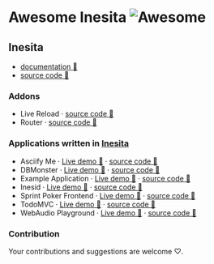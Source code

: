 # Awesome Inesita ![Awesome](https://cdn.rawgit.com/sindresorhus/awesome/d7305f38d29fed78fa85652e3a63e154dd8e8829/media/badge.svg)

## Inesita

 - [documentation 👀](https://inesita-rb.github.io/)
 - [source code 📖](https://github.com/inesita-rb/inesita)

### Addons

 - Live Reload · [source code 📖](https://github.com/inesita-rb/inesita-livereload)
 - Router · [source code 📖](https://github.com/inesita-rb/inesita-router)

### Applications written in [Inesita](https://github.com/inesita-rb/inesita)

 - Asciify Me · [Live demo 👀](https://asciifyme.fazibear.me/) · [source code 📖](https://github.com/fazibear/asciify-me)
 - DBMonster · [Live demo 👀](http://inesita-dbmonster.netlify.com/) · [source code 📖](https://github.com/inesita-rb/dbmonster)
 - Example Application · [Live demo 👀](http://inesita-playground.netlify.com/) · [source code 📖](https://github.com/inesita-rb/playground)
 - Inesid · [Live demo 👀](https://inesid.fazibear.me/) · [source code 📖](https://github.com/fazibear/inesid)
 - Sprint Poker Frontend · [Live demo 👀](http://sprintpoker-inesita.surge.sh/) · [source code 📖](https://github.com/elpassion/sprint-poker-inesita)
 - TodoMVC · [Live demo 👀](http://inesita-todomvc.netlify.com/) · [source code 📖](https://github.com/inesita-rb/todomvc)
 - WebAudio Playground · [Live demo 👀](http://inesita-web-audio.netlify.com/) · [source code 📖](https://github.com/fazibear/web-audio-playground)

### Contribution

Your contributions and suggestions are welcome ♡.
